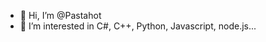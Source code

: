 - 👋 Hi, I’m @Pastahot 
- 👀 I’m interested in C#, C++, Python, Javascript, node.js...


<!---
Pastahot/Pastahot is a ✨ special ✨ repository because its `README.md` (this file) appears on your GitHub profile.
You can click the Preview link to take a look at your changes.
--->
